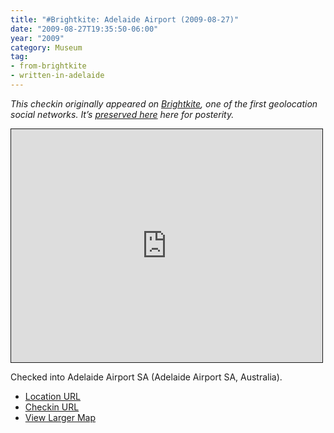 ```yaml
---
title: "#Brightkite: Adelaide Airport (2009-08-27)"
date: "2009-08-27T19:35:50-06:00"
year: "2009"
category: Museum
tag:
- from-brightkite
- written-in-adelaide
---
```

<p style="font-style:italic">This checkin originally appeared on <a href="https://rubenerd.com/tag/from-brightkite/" title="View all posts imported from Brightkite">Brightkite</a>, one of the first geolocation social networks. It’s <a title="View all posts in the museum" href="https://rubenerd.com/museum/">preserved here</a> here for posterity.</p>

<iframe style="width:498px; height:373px; border:1px solid;" src="http://www.openstreetmap.org/export/embed.html?bbox=138.50506782531738%2C-34.97368062335606%2C138.5566520690918%2C-34.921126527452685&amp;layer=mapnik"></iframe>

Checked into Adelaide Airport SA (Adelaide Airport SA, Australia).

* [Location URL](http://brightkite.com/places/fd8f18026ea011dead38003048c0801e)
* [Checkin URL](http://brightkite.com/objects/1e12eec2937311dea8e7003048c10834)
* [View Larger Map](http://www.openstreetmap.org/#map=14/-34.9474/138.5309)

